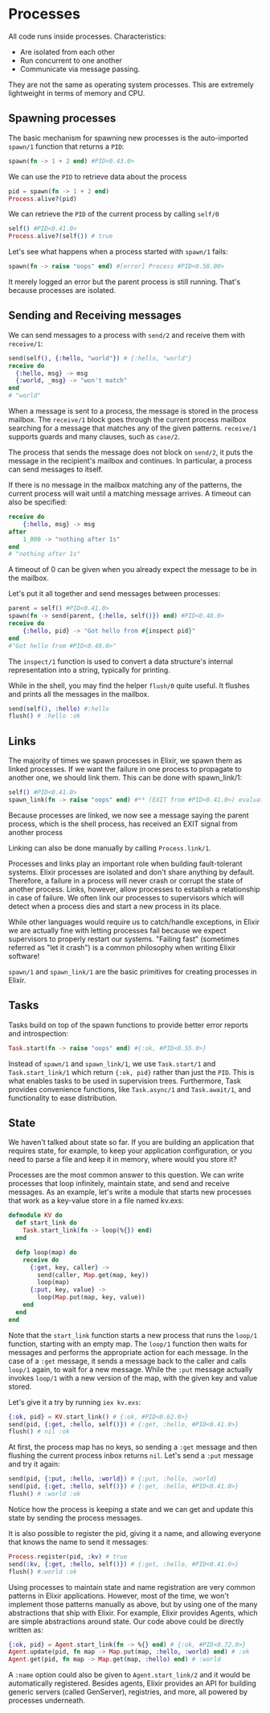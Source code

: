 # Processes

All code runs inside processes. Characteristics:

- Are isolated from each other
- Run concurrent to one another
- Communicate via message passing.

They are not the same as operating system processes. This are extremely lightweight in terms of memory and CPU.

## Spawning processes

The basic mechanism for spawning new processes is the auto-imported `spawn/1` function that returns a `PID`:

```elixir
spawn(fn -> 1 + 2 end) #PID<0.43.0>
```

We can use the `PID` to retrieve data about the process

```elixir
pid = spawn(fn -> 1 + 2 end)
Process.alive?(pid)
```

We can retrieve the `PID` of the current process by calling `self/0`

```elixir
self() #PID<0.41.0>
Process.alive?(self()) # true
```

Let's see what happens when a process started with `spawn/1` fails:

```elixir
spawn(fn -> raise "oops" end) #[error] Process #PID<0.58.00>
```

It merely logged an error but the parent process is still running. That's because processes are isolated.

## Sending and Receiving messages

We can send messages to a process with `send/2` and receive them with `receive/1`:

```elixir
send(self(), {:hello, "world"}) # {:hello, "world"}
receive do
  {:hello, msg} -> msg
  {:world, _msg} -> "won't match"
end
# "world"
```

When a message is sent to a process, the message is stored in the process mailbox. The `receive/1` block goes through the current process mailbox searching for a message that matches any of the given patterns. `receive/1` supports guards and many clauses, such as `case/2`.

The process that sends the message does not block on `send/2`, it puts the message in the recipient's mailbox and continues. In particular, a process can send messages to itself.

If there is no message in the mailbox matching any of the patterns, the current process will wait until a matching message arrives. A timeout can also be specified:

```elixir
receive do
    {:hello, msg} -> msg
after
    1_000 -> "nothing after 1s"
end
# "nothing after 1s"
```

A timeout of 0 can be given when you already expect the message to be in the mailbox.

Let's put it all together and send messages between processes:

```elixir
parent = self() #PID<0.41.0>
spawn(fn -> send(parent, {:hello, self()}) end) #PID<0.48.0>
receive do
    {:hello, pid} -> "Got hello from #{inspect pid}"
end
#"Got hello from #PID<0.48.0>"
```

The `inspect/1` function is used to convert a data structure's internal representation into a string, typically for printing.

While in the shell, you may find the helper `flush/0` quite useful. It flushes and prints all the messages in the mailbox.

```elixir
send(self(), :hello) #:hello
flush() # :hello :ok
```

## Links

The majority of times we spawn processes in Elixir, we spawn them as linked processes. If we want the failure in one process to propagate to another one, we should link them. This can be done with spawn_link/1:

```elixir
self() #PID<0.41.0>
spawn_link(fn -> raise "oops" end) #** (EXIT from #PID<0.41.0>) evaluator process exited with reason: an exception was raised:
```

Because processes are linked, we now see a message saying the parent process, which is the shell process, has received an EXIT signal from another process

Linking can also be done manually by calling `Process.link/1`.

Processes and links play an important role when building fault-tolerant systems. Elixir processes are isolated and don't share anything by default. Therefore, a failure in a process will never crash or corrupt the state of another process. Links, however, allow processes to establish a relationship in case of failure. We often link our processes to supervisors which will detect when a process dies and start a new process in its place.

While other languages would require us to catch/handle exceptions, in Elixir we are actually fine with letting processes fail because we expect supervisors to properly restart our systems. "Failing fast" (sometimes referred as "let it crash") is a common philosophy when writing Elixir software!

`spawn/1` and `spawn_link/1` are the basic primitives for creating processes in Elixir.

## Tasks

Tasks build on top of the spawn functions to provide better error reports and introspection:

```elixir
Task.start(fn -> raise "oops" end) #{:ok, #PID<0.55.0>}
```

Instead of `spawn/1` and `spawn_link/1`, we use `Task.start/1` and `Task.start_link/1` which return `{:ok, pid}` rather than just the `PID`. This is what enables tasks to be used in supervision trees. Furthermore, Task provides convenience functions, like `Task.async/1` and `Task.await/1`, and functionality to ease distribution.

## State

We haven't talked about state so far. If you are building an application that requires state, for example, to keep your application configuration, or you need to parse a file and keep it in memory, where would you store it?

Processes are the most common answer to this question. We can write processes that loop infinitely, maintain state, and send and receive messages. As an example, let's write a module that starts new processes that work as a key-value store in a file named kv.exs:

```elixir
defmodule KV do
  def start_link do
    Task.start_link(fn -> loop(%{}) end)
  end

  defp loop(map) do
    receive do
      {:get, key, caller} ->
        send(caller, Map.get(map, key))
        loop(map)
      {:put, key, value} ->
        loop(Map.put(map, key, value))
    end
  end
end

```

Note that the `start_link` function starts a new process that runs the `loop/1` function, starting with an empty map. The `loop/1` function then waits for messages and performs the appropriate action for each message. In the case of a `:get` message, it sends a message back to the caller and calls `loop/1` again, to wait for a new message. While the `:put` message actually invokes `loop/1` with a new version of the map, with the given key and value stored.

Let's give it a try by running `iex kv.exs`:

```elixir
{:ok, pid} = KV.start_link() # {:ok, #PID<0.62.0>}
send(pid, {:get, :hello, self()}) # {:get, :hello, #PID<0.41.0>}
flush() # nil :ok
```

At first, the process map has no keys, so sending a `:get` message and then flushing the current process inbox returns `nil`. Let's send a `:put` message and try it again:

```elixir
send(pid, {:put, :hello, :world}) # {:put, :hello, :world}
send(pid, {:get, :hello, self()}) # {:get, :hello, #PID<0.41.0>}
flush() # :world :ok
```

Notice how the process is keeping a state and we can get and update this state by sending the process messages.

It is also possible to register the pid, giving it a name, and allowing everyone that knows the name to send it messages:

```elixir
Process.register(pid, :kv) # true
send(:kv, {:get, :hello, self()}) # {:get, :hello, #PID<0.41.0>}
flush() #:world :ok
```

Using processes to maintain state and name registration are very common patterns in Elixir applications. However, most of the time, we won't implement those patterns manually as above, but by using one of the many abstractions that ship with Elixir. For example, Elixir provides Agents, which are simple abstractions around state. Our code above could be directly written as:

```elixir
{:ok, pid} = Agent.start_link(fn -> %{} end) # {:ok, #PID<0.72.0>}
Agent.update(pid, fn map -> Map.put(map, :hello, :world) end) # :ok
Agent.get(pid, fn map -> Map.get(map, :hello) end) # :world
```

A `:name` option could also be given to `Agent.start_link/2` and it would be automatically registered. Besides agents, Elixir provides an API for building generic servers (called GenServer), registries, and more, all powered by processes underneath.
